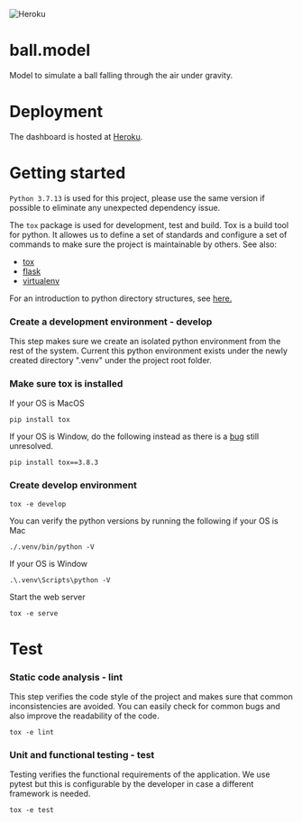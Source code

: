 
![Heroku](https://heroku-badge.herokuapp.com/?app=falling-ball-simulation)

# ball.model

Model to simulate a ball falling through the air under gravity. 

# Deployment
The dashboard is hosted at [Heroku](https://falling-ball-simulation.herokuapp.com/). 


# Getting started

`Python 3.7.13` is used for this project, please use the same version if possible to eliminate any unexpected dependency issue. 

The `tox` package is used for development, test and build. Tox is a build tool for python. It allowes us to define a set of standards and configure a set of commands
to make sure the project is maintainable by others. See also:

- [tox](https://tox.readthedocs.io/en/latest/)
- [flask](http://flask.pocoo.org/)
- [virtualenv](https://virtualenv.pypa.io/en/stable/)

For an introduction to python directory structures, see [here.](https://blog.ionelmc.ro/2014/05/25/python-packaging/#the-structure)


### Create a development environment - develop

This step makes sure we create an isolated python environment from the rest of the system.
Current this python environment exists under the newly created directory ".venv" under the project root folder.

### Make sure tox is installed
If your OS is MacOS
```
pip install tox
```
If your OS is Window, do the following instead as there is a [bug](https://github.com/tox-dev/tox/issues/1550) still unresolved.
```
pip install tox==3.8.3
```
### Create develop environment
```
tox -e develop
```

You can verify the python versions by running the following if your OS is Mac
```
./.venv/bin/python -V
```
If your OS is Window
```
.\.venv\Scripts\python -V
```
Start the web server
```
tox -e serve
```


# Test
### Static code analysis - lint

This step verifies the code style of the project and makes sure that common inconsistencies are avoided. You can
easily check for common bugs and also improve the readability of the code.

```
tox -e lint
```

### Unit and functional testing - test

Testing verifies the functional requirements of the application. We use pytest but this is configurable by the developer
in case a different framework is needed.

```
tox -e test
```


